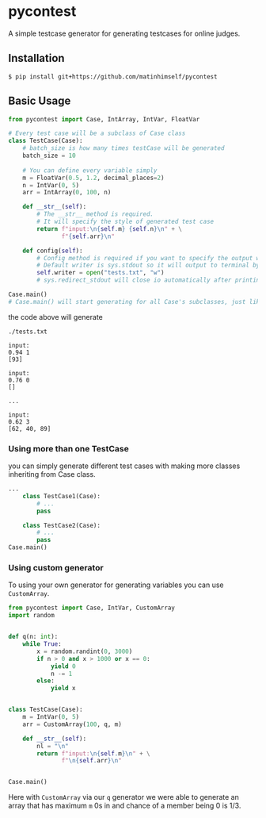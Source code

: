 # pycontest

A simple testcase generator for generating testcases for online judges.

## Installation
`$ pip install git+https://github.com/matinhimself/pycontest`

## Basic Usage
```python
from pycontest import Case, IntArray, IntVar, FloatVar

# Every test case will be a subclass of Case class
class TestCase(Case):
    # batch_size is how many times testCase will be generated 
    batch_size = 10
    
    # You can define every variable simply
    m = FloatVar(0.5, 1.2, decimal_places=2)
    n = IntVar(0, 5)
    arr = IntArray(0, 100, n)

    def __str__(self):
        # The __str__ method is required.
        # It will specify the style of generated test case
        return f"input:\n{self.m} {self.n}\n" + \
               f"{self.arr}\n"

    def config(self):
        # Config method is required if you want to specify the output writer
        # Default writer is sys.stdout so it will output to terminal by default
        self.writer = open("tests.txt", "w")
        # sys.redirect_stdout will close io automatically after printing

Case.main()
# Case.main() will start generating for all Case's subclasses, just like unittest package.
```
the code above will generate
```
./tests.txt

input:
0.94 1
[93]

input:
0.76 0
[]

...

input:
0.62 3
[62, 40, 89]
```

### Using more than one TestCase
you can simply generate different test cases with making more classes inheriting from Case class.
```python
...
    class TestCase1(Case):
        # ...
        pass

    class TestCase2(Case):
        # ...
        pass
Case.main()
```

### Using custom generator
To using your own generator for generating variables you can use `CustomArray`.
```python
from pycontest import Case, IntVar, CustomArray
import random


def q(n: int):
    while True:
        x = random.randint(0, 3000)
        if n > 0 and x > 1000 or x == 0:
            yield 0
            n -= 1
        else:
            yield x


class TestCase(Case):
    m = IntVar(0, 5)
    arr = CustomArray(100, q, m)

    def __str__(self):
        nl = "\n"
        return f"input:\n{self.m}\n" + \
               f"\n{self.arr}\n"


Case.main()

```
Here with `CustomArray` via our `q` generator we were able to generate an array that has maximum `m` 0s in and chance of a member being 0 is 1/3.

